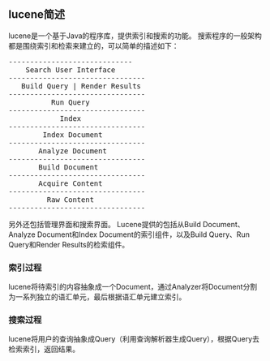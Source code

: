 ## lucene简述
lucene是一个基于Java的程序库，提供索引和搜索的功能。
搜索程序的一般架构都是围绕索引和检索来建立的，可以简单的描述如下：
<pre>
-----------------------------
    Search User Interface
--------------------------------
   Build Query | Render Results
--------------------------------
          Run Query
--------------------------------
            Index
--------------------------------
        Index Document
--------------------------------
       Analyze Document
--------------------------------
       Build Document
--------------------------------
       Acquire Content
--------------------------------
         Raw Content
--------------------------------
</pre>

另外还包括管理界面和搜索界面。
Lucene提供的包括从Build Document、Analyze Document和Index Document的索引组件，以及Build Query、Run Query和Render Results的检索组件。
### 索引过程
lucene将待索引的内容抽象成一个Document，通过Analyzer将Document分割为一系列独立的语汇单元，最后根据语汇单元建立索引。
### 搜索过程
lucene将用户的查询抽象成Query（利用查询解析器生成Query），根据Query去检索索引，返回结果。
